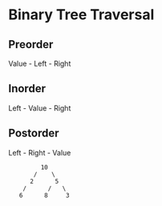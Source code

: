 # Binary Tree Traversal

## Preorder 
Value - Left - Right


## Inorder
Left - Value - Right

## Postorder
Left - Right - Value


             10
           /    \
          2      5
        /      /   \
       6      8     3
